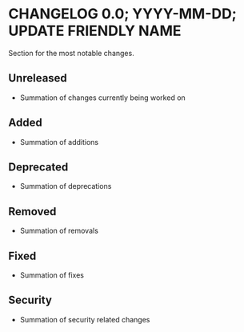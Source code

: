 # CHANGELOG 0.0; YYYY-MM-DD; UPDATE FRIENDLY NAME

Section for the most notable changes.

## Unreleased

* Summation of changes currently being worked on

## Added

* Summation of additions

## Deprecated

* Summation of deprecations

## Removed

* Summation of removals

## Fixed

* Summation of fixes

## Security

* Summation of security related changes

